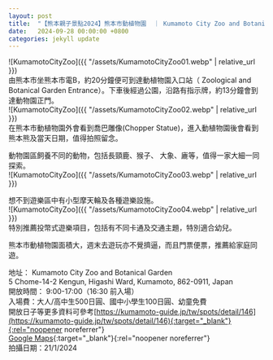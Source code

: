 ```yaml
---
layout: post
title:  "【熊本親子景點2024】熊本市動植物園  ｜ Kumamoto City Zoo and Botanical Garden"
date:   2024-09-28 00:00:00 +0800
categories: jekyll update
---
```


![KumamotoCityZoo]({{ "/assets/KumamotoCityZoo01.webp" | relative_url }})  
由熊本市坐熊本市電B，約20分鐘便可到達動植物園入口站（ Zoological and Botanical Garden Entrance）。下車後經過公園，沿路有指示牌，約13分鐘會到達動物園正門。  
![KumamotoCityZoo]({{ "/assets/KumamotoCityZoo02.webp" | relative_url }})  
在熊本市動植物園外會看到喬巴雕像(Chopper Statue)，進入動植物園後會看到熊本熊及當天日期，值得拍照留念。  
  
動物園區飼養不同的動物，包括長頸鹿、猴子、 大象、廘等，值得一家大細一同探索。  
![KumamotoCityZoo]({{ "/assets/KumamotoCityZoo03.webp" | relative_url }})  
  
想不到遊樂區中有小型摩天輪及各種遊樂設施。  
![KumamotoCityZoo]({{ "/assets/KumamotoCityZoo04.webp" | relative_url }})  
特別推薦投幣式遊樂項目，包括有不同卡通及交通主題，特別適合幼兒。  
  
熊本市動植物園面積大，週末去遊玩亦不覺擠逼，而且門票便票，推薦給家庭同遊。  
  
  
地址： Kumamoto City Zoo and Botanical Garden  
5 Chome-14-2 Kengun, Higashi Ward, Kumamoto, 862-0911, Japan  
開放時間： 9:00-17:00（16:30 前入場）  
入場費：大人/高中生500日圓、國中小學生100日圓、幼童免費  
開放日子等更多資料可參考[https://kumamoto-guide.jp/tw/spots/detail/146](https://kumamoto-guide.jp/tw/spots/detail/146){:target="_blank"}{:rel="noopener noreferrer"}  
[Google Maps](https://maps.app.goo.gl/NBXRa8pcqFsvJ8jr9){:target="_blank"}{:rel="noopener noreferrer"}  
拍攝日期：21/1/2024  
